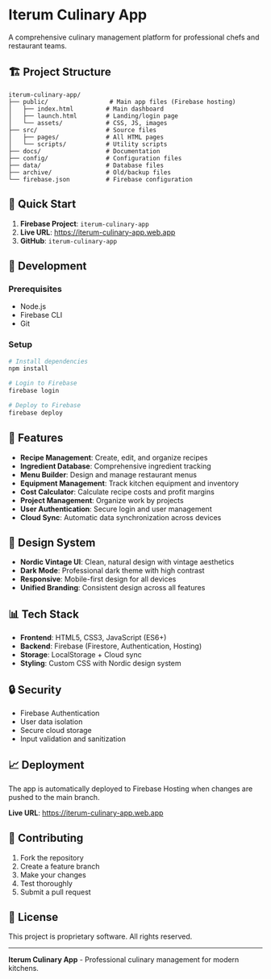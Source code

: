 # Iterum Culinary App

A comprehensive culinary management platform for professional chefs and restaurant teams.

## 🏗️ Project Structure

```
iterum-culinary-app/
├── public/                 # Main app files (Firebase hosting)
│   ├── index.html         # Main dashboard
│   ├── launch.html        # Landing/login page
│   └── assets/            # CSS, JS, images
├── src/                   # Source files
│   ├── pages/             # All HTML pages
│   └── scripts/           # Utility scripts
├── docs/                  # Documentation
├── config/                # Configuration files
├── data/                  # Database files
├── archive/               # Old/backup files
└── firebase.json          # Firebase configuration
```

## 🚀 Quick Start

1. **Firebase Project**: `iterum-culinary-app`
2. **Live URL**: https://iterum-culinary-app.web.app
3. **GitHub**: `iterum-culinary-app`

## 🔧 Development

### Prerequisites
- Node.js
- Firebase CLI
- Git

### Setup
```bash
# Install dependencies
npm install

# Login to Firebase
firebase login

# Deploy to Firebase
firebase deploy
```

## 📱 Features

- **Recipe Management**: Create, edit, and organize recipes
- **Ingredient Database**: Comprehensive ingredient tracking
- **Menu Builder**: Design and manage restaurant menus
- **Equipment Management**: Track kitchen equipment and inventory
- **Cost Calculator**: Calculate recipe costs and profit margins
- **Project Management**: Organize work by projects
- **User Authentication**: Secure login and user management
- **Cloud Sync**: Automatic data synchronization across devices

## 🎨 Design System

- **Nordic Vintage UI**: Clean, natural design with vintage aesthetics
- **Dark Mode**: Professional dark theme with high contrast
- **Responsive**: Mobile-first design for all devices
- **Unified Branding**: Consistent design across all features

## 📊 Tech Stack

- **Frontend**: HTML5, CSS3, JavaScript (ES6+)
- **Backend**: Firebase (Firestore, Authentication, Hosting)
- **Storage**: LocalStorage + Cloud sync
- **Styling**: Custom CSS with Nordic design system

## 🔒 Security

- Firebase Authentication
- User data isolation
- Secure cloud storage
- Input validation and sanitization

## 📈 Deployment

The app is automatically deployed to Firebase Hosting when changes are pushed to the main branch.

**Live URL**: https://iterum-culinary-app.web.app

## 🤝 Contributing

1. Fork the repository
2. Create a feature branch
3. Make your changes
4. Test thoroughly
5. Submit a pull request

## 📄 License

This project is proprietary software. All rights reserved.

---

**Iterum Culinary App** - Professional culinary management for modern kitchens.
